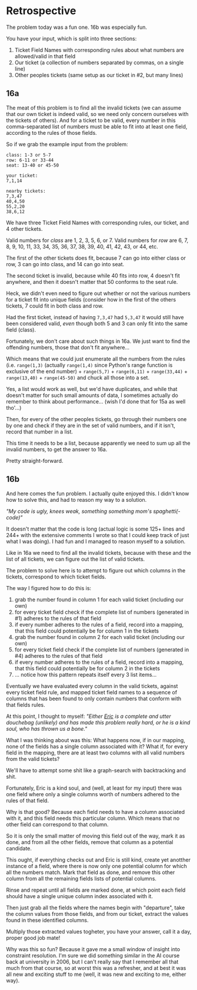 # Retrospective #

The problem today was a fun one. 16b was especially fun.

You have your input, which is split into three sections:

1. Ticket Field Names with corresponding rules about what numbers are allowed/valid in that field
2. Our ticket (a collection of numbers separated by commas, on a single line)
3. Other peoples tickets (same setup as our ticket in #2, but many lines)

## 16a ##

The meat of this problem is to find all the invalid tickets (we can assume that our own ticket is indeed valid, so we need only concern ourselves with the tickets of others).
And for a ticket to be valid, every number in this comma-separated list of numbers must be able to fit into at least one field, according to the rules of those fields.

So if we grab the example input from the problem:

    class: 1-3 or 5-7
    row: 6-11 or 33-44
    seat: 13-40 or 45-50

    your ticket:
    7,1,14

    nearby tickets:
    7,3,47
    40,4,50
    55,2,20
    38,6,12

We have three Ticket Field Names with corresponding rules, our ticket, and 4 other tickets.

Valid numbers for _class_ are 1, 2, 3, 5, 6, or 7. Valid numbers for _row_ are 6, 7, 8, 9, 10, 11, 33, 34, 35, 36, 37, 38, 39, 40, 41, 42, 43, or 44, etc.

The first of the other tickets does fit, because 7 can go into either class or row, 3 can go into class, and 14 can go into seat.

The second ticket is invalid, because while 40 fits into row, 4 doesn't fit anywhere, and then it doesn't matter that 50 conforms to the seat rule.

Heck, we didn't even need to figure out whether or not the various numbers for a ticket fit into unique fields (consider how in the first of the others tickets, 7 could fit in both class and row.

Had the first ticket, instead of having `7,3,47` had `5,3,47` it would still have been considered valid, *even* though both 5 and 3 can only fit into the same field (class).

Fortunately, we don't care about such things in 16a. We just want to find the offending numbers, those that don't fit anywhere...

Which means that we could just enumerate all the numbers from the rules (i.e. `range(1,3)` (actually `range(1,4)` since Python's range function is exclusive of the end number) + `range(5,7)` + `range(6,11)` + `range(33,44)` + `range(13,40)` + `range(45-50)` and chuck all those into a set.

Yes, a list would work as well, but we'd have duplicates, and while that doesn't matter for such small amounts of data, I sometimes actually do remember to think about performance... (wish I'd done that for 15a as well tho'...)

Then, for every of the other peoples tickets, go through their numbers one by one and check if they are in the set of valid numbers, and if it isn't, record that number in a list.

This time it needs to be a list, because apparently we need to sum up all the invalid numbers, to get the answer to 16a.

Pretty straight-forward.


## 16b ##

And here comes the fun problem. I actually quite enjoyed this. I didn't know how to solve this, and had to reason my way to a solution.

_"My code is ugly, knees weak, something something mom's spaghetti(-code)"_

It doesn't matter that the code is long (actual logic is some 125+ lines and 244+ with the extensive comments I wrote so that I could keep track of just what I was doing). I had fun and I managed to reason myself to a solution.

Like in 16a we need to find all the invalid tickets, because with these and the list of all tickets, we can figure out the list of valid tickets.

The problem to solve here is to attempt to figure out which columns in the tickets, correspond to which ticket fields.

The way I figured how to do this is:

1. grab the number found in column 1 for each valid ticket (including our own)
2. for every ticket field check if the complete list of numbers (generated in #1) adheres to the rules of that field
3. if every number adheres to the rules of a field, record into a mapping, that this field could potentially be for column 1 in the tickets
4. grab the number found in column 2 for each valid ticket (including our own)
5. for every ticket field check if the complete list of numbers (generated in #4) adheres to the rules of that field
6. if every number adheres to the rules of a field, record into a mapping, that this field could potentially be for column 2 in the tickets
7. ... notice how this pattern repeats itself every 3 list items...

Eventually we have evaluated every column in the valid tickets, against every ticket field rule, and mapped ticket field names to a sequence of columns that has been found to only contain numbers that conform with that fields rules.

At this point, I thought to myself: _"Either [Eric](https://adventofcode.com/2020/about) is a complete and utter douchebag (unlikely) and has made this problem really hard, or he is a kind soul, who has thrown us a bone."_

What I was thinking about was this: What happens now, if in our mapping, none of the fields has a single column associated with it? What if, for every field in the mapping, there are at least two columns with all valid numbers from the valid tickets?

We'll have to attempt some shit like a graph-search with backtracking and shit.

Fortunately, Eric is a kind soul, and (well, at least for my input) there was one field where only a single columns worth of numbers adhered to the rules of that field.

Why is that good? Because each field needs to have a column associated with it, and this field needs this particular column. Which means that no other field can correspond to that column.

So it is only the small matter of moving this field out of the way, mark it as done, and from all the other fields, remove that column as a potential candidate.

This ought, if everything checks out and Eric is still kind, create yet anotther instance of a field, where there is now only one potential column for which all the numbers match. Mark that field as done, and remove this other column from all the remaining fields lists of potential columns.

Rinse and repeat until all fields are marked done, at which point each field should have a single unique column index associated with it.

Then just grab all the fields where the names begin with "departure", take the column values from those fields, and from our ticket, extract the values found in these identified columns.

Multiply those extracted values togheter, you have your answer, call it a day, proper good job mate!

Why was this so fun? Because it gave me a small window of insight into constraint resolution. I'm sure we did something similar in the AI course back at university in 2006, but I can't really say that I remember all that much from that course, so at worst this was a refresher, and at best it was all new and exciting stuff to me (well, it was new and exciting to me, either way).
